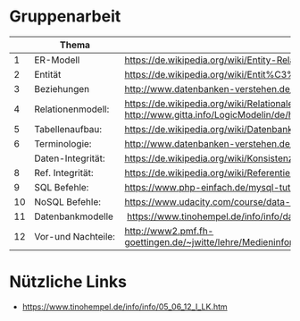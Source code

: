 # Gruppenarbeit

| | Thema              | Link                                                                                                                           |  
| -- | ------------------ | ------------------------------------------------------------------------------------------------------------------------------ |  
|1| ER-Modell          | https://de.wikipedia.org/wiki/Entity-Relationship-Modell                                                                       |  
|2| Entität            | https://de.wikipedia.org/wiki/Entit%C3%A4t_(Informatik)                                                                        |  
|3| Beziehungen        | http://www.datenbanken-verstehen.de/datenmodellierung/beziehungen-datenbanken/                                                 |  
|4| Relationenmodell:  | https://de.wikipedia.org/wiki/Relationale_Datenbank * http://www.gitta.info/LogicModelin/de/html/RelDBDesign_RepKonzER.html       |  
|5| Tabellenaufbau:    | https://de.wikipedia.org/wiki/Datenbanktabelle                                                                                 |  
|6| Terminologie:      | http://www.datenbanken-verstehen.de/datenmodellierung/grundbegriffe/ |  
|| Daten-Integrität:  | https://de.wikipedia.org/wiki/Konsistenz_(Datenspeicherung)#Konsistenz_in_klassischen_relationalen_Datenbanken                 |  
|8| Ref. Integrität:   | https://de.wikipedia.org/wiki/Referentielle_Integrit%C3%A4t                                                                    |  
|9| SQL Befehle:       | https://www.php-einfach.de/mysql-tutorial/uebersicht-sql-befehle/                                                                                 |  
|10| NoSQL Befehle:     | https://www.udacity.com/course/data-wrangling-with-mongodb--ud032                                                              |  
|11 |Datenbankmodelle | https://www.tinohempel.de/info/info/datenbank/codd.htm |
| 12 | Vor-und Nachteile: | http://www2.pmf.fh-goettingen.de/~jwitte/lehre/Medieninformatik/Datenbanken/Vorlesungskripte/Das%20Relationenmodell.pdf        |  

# Nützliche Links
* https://www.tinohempel.de/info/info/05_06_12_I_LK.htm
